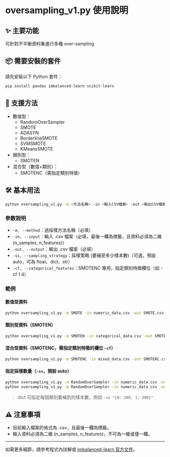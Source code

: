 # oversampling_v1.py 使用說明

## ✨ 主要功能
可針對不平衡資料集進行多種 over-sampling

## 📦 需要安裝的套件
請先安裝以下 Python 套件：
```bash
pip install pandas imbalanced-learn scikit-learn
```

## 🧩 支援方法
- 數值型：
  - RandomOverSampler
  - SMOTE
  - ADASYN
  - BorderlineSMOTE
  - SVMSMOTE
  - KMeansSMOTE
- 類別型：
  - SMOTEN
- 混合型（數值+類別）：
  - SMOTENC（需指定類別特徵）

## 🛠️ 基本用法
```bash
python oversampling_v1.py -m <方法名稱> -in <輸入CSV檔案> -out <輸出CSV檔案> [其他參數]
```

### 參數說明
- `-m, --method`：過採樣方法名稱（必填）
- `-in, --input`：輸入 .csv 檔案（必填，最後一欄為標籤，且資料必須為二維 (n_samples, n_features)）
- `-out, --output`：輸出 .csv 檔案（必填）
- `-ss, --sampling_strategy`：採樣策略 (要補至多少樣本數)（可選，預設 auto，可為 float、dict、str）
- `-cf, --categorical_features`：SMOTENC 專用，指定類別特徵欄位（如 -cf 1 4）

### 範例
#### 數值型資料
```bash
python oversampling_v1.py -m SMOTE -in numeric_data.csv -out SMOTE.csv
```

#### 類別型資料（SMOTEN）
```bash
python oversampling_v1.py -m SMOTEN -in categorical_data.csv -out SMOTEN.csv
```

#### 混合型資料（SMOTENC，需指定類別特徵的欄位 `-cf`）
```bash
python oversampling_v1.py -m SMOTENC -in mixed_data.csv -out SMOTENC.csv -cf 1 4
```

#### 指定採樣數量（`-ss`，預設 auto）
```bash
python oversampling_v1.py -m RandomOverSampler -in numeric_data.csv -out ROS_dict.csv -ss "{0: 200, 1: 300}"
python oversampling_v1.py -m RandomOverSampler -in numeric_data.csv -out ROS_float.csv -ss 0.5
```
>dict 可指定每個類別要補到的樣本數，例如 `-ss "{0: 200, 1: 300}"`

## ⚠️ 注意事項
- 目前輸入檔案的格式為 .csv，且最後一欄為標籤。
- 輸入資料必須為二維 (n_samples, n_features)，不可為一維或僅一欄。

---

如需更多細節，請參考程式內註解或 [imbalanced-learn 官方文件](https://imbalanced-learn.org/stable/references/over_sampling.html)。

